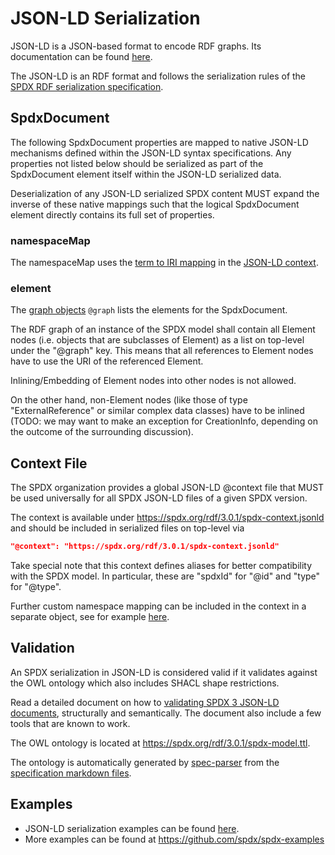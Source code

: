 # JSON-LD Serialization

JSON-LD is a JSON-based format to encode RDF graphs.
Its documentation can be found [here](https://www.w3.org/TR/json-ld11/).

The JSON-LD is an RDF format and follows the serialization rules of the
[SPDX RDF serialization specification](rdf.md).

## SpdxDocument

The following SpdxDocument properties are mapped to native JSON-LD mechanisms
defined within the JSON-LD syntax specifications. Any properties not listed below
should be serialized as part of the SpdxDocument element itself within the
JSON-LD serialized data.

Deserialization of any JSON-LD serialized SPDX content MUST expand the inverse of
these native mappings such that the logical SpdxDocument element directly
contains its full set of properties.

### namespaceMap

The namespaceMap uses the [term to IRI mapping](https://www.w3.org/TR/json-ld11/#example-11-term-expansion-from-context-definition)
in the [JSON-LD context](https://www.w3.org/TR/json-ld11/#the-context).

### element

The [graph objects](https://www.w3.org/TR/json-ld11/#graph-objects) `@graph`
lists the elements for the SpdxDocument.

The RDF graph of an instance of the SPDX model shall contain all Element nodes
(i.e. objects that are subclasses of Element) as a list on top-level under the
"@graph" key. This means that all references to Element nodes have to use the
URI of the referenced Element.

Inlining/Embedding of Element nodes into other nodes is not allowed.

On the other hand, non-Element nodes (like those of type "ExternalReference" or
similar complex data classes) have to be inlined (TODO: we may want to make an
exception for CreationInfo, depending on the outcome of the surrounding
discussion).

## Context File

The SPDX organization provides a global JSON-LD @context file that MUST be used
universally for all SPDX JSON-LD files of a given SPDX version.

The context is available under <https://spdx.org/rdf/3.0.1/spdx-context.jsonld>
and should be included in serialized files on top-level via

```json
"@context": "https://spdx.org/rdf/3.0.1/spdx-context.jsonld"
```

Take special note that this context defines aliases for better compatibility
with the SPDX model. In particular, these are "spdxId" for "@id" and "type" for
"@type".

Further custom namespace mapping can be included in the context in a separate
object, see for example [here](jsonld/examples/spdx_document4.json).

## Validation

An SPDX serialization in JSON-LD is considered valid if it validates against
the OWL ontology which also includes SHACL shape restrictions.

Read a detailed document on how to
[validating SPDX 3 JSON-LD documents](jsonld/validation.md), structurally and
semantically. The document also include a few tools that are known to work.

The OWL ontology is located at <https://spdx.org/rdf/3.0.1/spdx-model.ttl>.

The ontology is automatically generated by
[spec-parser](https://github.com/spdx/spec-parser)
from the
[specification markdown files](https://github.com/spdx/spdx-3-model/tree/main/model).

## Examples

- JSON-LD serialization examples can be found [here](jsonld/examples.md).
- More examples can be found at <https://github.com/spdx/spdx-examples>
